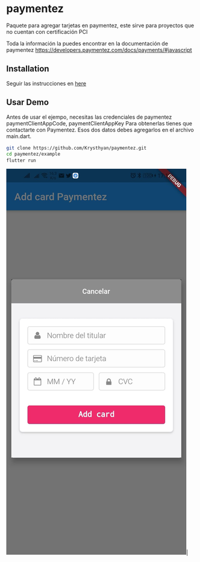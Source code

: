 # paymentez

Paquete para agregar tarjetas en paymentez, este sirve para proyectos que no cuentan con certificación PCI

Toda la información la puedes encontrar en la documentación de paymentez https://developers.paymentez.com/docs/payments/#javascript

## Installation

Seguir las instrucciones en [here](https://pub.dev/packages/login_fresh/install)

## Usar Demo

Antes de usar el ejempo, necesitas las credenciales de paymentez paymentClientAppCode, paymentClientAppKey
Para obtenerlas tienes que contactarte con Paymentez. Esos dos datos debes agregarlos en el archivo main.dart.

```bash
git clone https://github.com/Krysthyan/paymentez.git
cd paymentez/example
flutter run
```

![Capture 1](https://github.com/Krysthyan/paymentez/blob/main/screenshot/screenshot1.jpg)|

